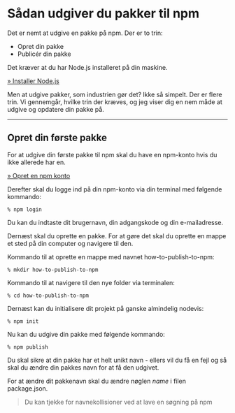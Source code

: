 # Sådan udgiver du pakker til npm

Det er nemt at udgive en pakke på npm. Der er to trin:
* Opret din pakke
* Publicér din pakke

Det kræver at du har Node.js installeret på din maskine.

[&raquo; Installer Node.js](https://nodejs.org/en/)

Men at udgive pakker, som industrien gør det? Ikke så simpelt. Der er flere trin. Vi gennemgår, hvilke trin der kræves, og jeg viser dig en nem måde at udgive og opdatere din pakke på.
___
## Opret din første pakke
For at udgive din første pakke til npm skal du have en npm-konto hvis du ikke allerede har en. 

[&raquo; Opret en npm konto](https://www.npmjs.com/)

Derefter skal du logge ind på din npm-konto via din terminal med følgende kommando: 
```
% npm login
```
Du kan du indtaste dit brugernavn, din adgangskode og din e-mailadresse.

Dernæst skal du oprette en pakke. For at gøre det skal du oprette en mappe et sted på din computer og navigere til den. 

Kommando til at oprette en mappe med navnet how-to-publish-to-npm:
```
% mkdir how-to-publish-to-npm
```
Kommando til at navigere til den nye folder via terminalen:
```
% cd how-to-publish-to-npm
```
Dernæst kan du initialisere dit projekt på ganske almindelig nodevis:
```
% npm init
```
Nu kan du udgive din pakke med følgende kommando:
```
% npm publish
```
Du skal sikre at din pakke har et helt unikt navn - ellers vil du få en fejl og så skal du ændre din pakkes navn for at få den udgivet.

For at ændre dit pakkenavn skal du ændre nøglen *name* i filen package.json. 

> Du kan tjekke for navnekollisioner ved at lave en søgning på npm

